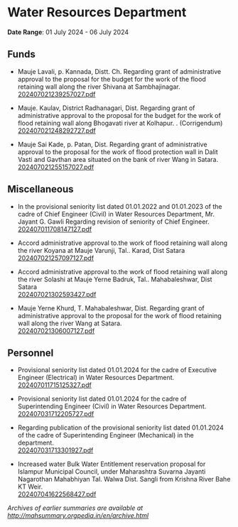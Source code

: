 # Water Resources Department

**Date Range**: 01 July 2024 - 06 July 2024


## Funds
- Mauje Lavali, p. Kannada, Distt. Ch. Regarding grant of administrative approval to the proposal for the budget for the work of the flood retaining wall along the river Shivana at Sambhajinagar.\
  [202407021239257027.pdf](https://gr.maharashtra.gov.in/Site/Upload/Government%20Resolutions/English/202407021239257027.pdf)

- Mauje. Kaulav, District Radhanagari, Dist. Regarding grant of administrative approval to the proposal for the budget for the work of flood retaining wall along Bhogavati river at Kolhapur. . (Corrigendum)\
  [202407021248292727.pdf](https://gr.maharashtra.gov.in/Site/Upload/Government%20Resolutions/English/202407021248292727.pdf)

- Mauje Sai Kade, p. Patan, Dist. Regarding grant of administrative approval to the proposal for the work of flood protection wall in Dalit Vasti and Gavthan area situated on the bank of river Wang in Satara.\
  [202407021255157027.pdf](https://gr.maharashtra.gov.in/Site/Upload/Government%20Resolutions/English/202407021255157027.pdf)

## Miscellaneous
- In the provisional seniority list dated 01.01.2022 and 01.01.2023 of the cadre of Chief Engineer (Civil) in Water Resources Department, Mr. Jayant G. Gawli Regarding revision of seniority of Chief Engineer.\
  [202407011708147127.pdf](https://gr.maharashtra.gov.in/Site/Upload/Government%20Resolutions/English/202407011708147127.pdf)

- Accord administrative approval to.the work of flood retaining wall along the river Koyana at Mauje Varunji, Tal..  Karad, Dist Satara\
  [202407021257097127.pdf](https://gr.maharashtra.gov.in/Site/Upload/Government%20Resolutions/English/202407021257097127.pdf)

- Accord administrative approval to.the work of flood retaining wall along the river Solashi at Mauje Yerne Badruk, Tal..  Mahabaleshwar, Dist Satara\
  [202407021302593427.pdf](https://gr.maharashtra.gov.in/Site/Upload/Government%20Resolutions/English/202407021302593427.pdf)

- Mauje Yerne Khurd, T. Mahabaleshwar, Dist. Regarding grant of administrative approval to the proposal for the work of flood retaining wall along the river Wang at Satara.\
  [202407021306007127.pdf](https://gr.maharashtra.gov.in/Site/Upload/Government%20Resolutions/English/202407021306007127.pdf)

## Personnel
- Provisional seniority list dated 01.01.2024 for the cadre of Executive Engineer (Electrical) in Water Resources Department.\
  [202407011715125327.pdf](https://gr.maharashtra.gov.in/Site/Upload/Government%20Resolutions/English/202407011715125327.pdf)

- Provisional seniority list dated 01.01.2024 for the cadre of Superintending Engineer (Civil) in Water Resources Department.\
  [202407031712205727.pdf](https://gr.maharashtra.gov.in/Site/Upload/Government%20Resolutions/English/202407031712205727.pdf)

- Regarding publication of the provisional seniority list dated 01.01.2024 of the cadre of Superintending Engineer (Mechanical) in the department.\
  [202407031713301927.pdf](https://gr.maharashtra.gov.in/Site/Upload/Government%20Resolutions/English/202407031713301927.pdf)

- Increased water Bulk Water Entitlement reservation proposal for  Islampur Municipal Council, under Maharashtra Suvarna Jayanti Nagarothan Mahabhiyan Tal. Walwa Dist.  Sangli from Krishna River Bahe KT Weir.\
  [202407041622568427.pdf](https://gr.maharashtra.gov.in/Site/Upload/Government%20Resolutions/English/202407041622568427.pdf)


*Archives of earlier summaries are available at http://mahsummary.orgpedia.in/en/archive.html*